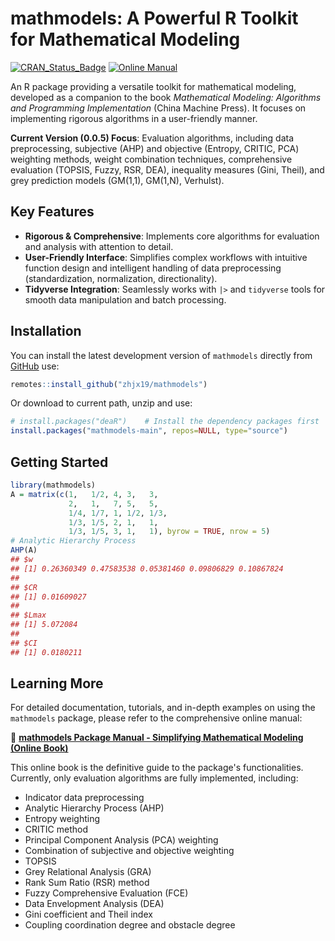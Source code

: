 
<!-- README.md is generated from README.Rmd. Please edit that file -->

# mathmodels:  A Powerful R Toolkit for Mathematical Modeling

<!-- badges: start -->
<!-- badges: end -->

[![CRAN_Status_Badge](https://www.r-pkg.org/badges/version/mathmodels)](https://cran.r-project.org/package=mathmodels)
[![Online Manual](https://img.shields.io/badge/Online-Manual-blue)](https://zhjx19.github.io/mathmodels-book/)

An R package providing a versatile toolkit for mathematical modeling, developed as a companion to the book *Mathematical Modeling: Algorithms and Programming Implementation* (China Machine Press). It focuses on implementing rigorous algorithms in a user-friendly manner.

**Current Version (0.0.5) Focus**: Evaluation algorithms, including data preprocessing, subjective (AHP) and objective (Entropy, CRITIC, PCA) weighting methods, weight combination techniques, comprehensive evaluation (TOPSIS, Fuzzy, RSR, DEA), inequality measures (Gini, Theil), and grey prediction models (GM(1,1), GM(1,N), Verhulst).

## Key Features

*   **Rigorous & Comprehensive**: Implements core algorithms for evaluation and analysis with attention to detail.
*   **User-Friendly Interface**: Simplifies complex workflows with intuitive function design and intelligent handling of data preprocessing (standardization, normalization, directionality).
*   **Tidyverse Integration**: Seamlessly works with `|>` and `tidyverse` tools for smooth data manipulation and batch processing.

## Installation

You can install the latest development version of `mathmodels` directly
from [GitHub](https://github.com/zhjx19/mathmodes) use:

``` r
remotes::install_github("zhjx19/mathmodels")
```

Or download to current path, unzip and use:

```r
# install.packages("deaR")    # Install the dependency packages first
install.packages("mathmodels-main", repos=NULL, type="source")
```

## Getting Started

```r
library(mathmodels)
A = matrix(c(1,   1/2, 4, 3,   3,
             2,   1,   7, 5,   5,
             1/4, 1/7, 1, 1/2, 1/3,
             1/3, 1/5, 2, 1,   1,
             1/3, 1/5, 3, 1,   1), byrow = TRUE, nrow = 5)
# Analytic Hierarchy Process
AHP(A)
## $w
## [1] 0.26360349 0.47583538 0.05381460 0.09806829 0.10867824
## 
## $CR
## [1] 0.01609027
## 
## $Lmax
## [1] 5.072084
## 
## $CI
## [1] 0.0180211
```

## Learning More

For detailed documentation, tutorials, and in-depth examples on using the `mathmodels` package, please refer to the comprehensive online manual:

📘 **[mathmodels Package Manual - Simplifying Mathematical Modeling (Online Book)](https://zhjx19.github.io/mathmodels-book/)**

This online book is the definitive guide to the package's functionalities. Currently, only evaluation algorithms are fully implemented, including:

- Indicator data preprocessing
- Analytic Hierarchy Process (AHP)
- Entropy weighting
- CRITIC method
- Principal Component Analysis (PCA) weighting
- Combination of subjective and objective weighting
- TOPSIS
- Grey Relational Analysis (GRA)
- Rank Sum Ratio (RSR) method
- Fuzzy Comprehensive Evaluation (FCE)
- Data Envelopment Analysis (DEA)
- Gini coefficient and Theil index
- Coupling coordination degree and obstacle degree








